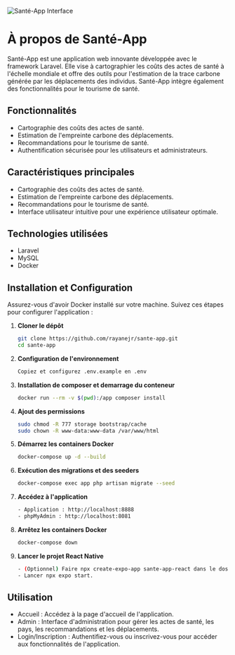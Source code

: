 ![Santé-App Interface](https://github.com/rayanejr/sante-app/blob/main/logo.png)

# À propos de Santé-App

Santé-App est une application web innovante développée avec le framework Laravel. Elle vise à cartographier les coûts des actes de santé à l'échelle mondiale et offre des outils pour l'estimation de la trace carbone générée par les déplacements des individus. Santé-App intègre également des fonctionnalités pour le tourisme de santé.

## Fonctionnalités
- Cartographie des coûts des actes de santé.
- Estimation de l'empreinte carbone des déplacements.
- Recommandations pour le tourisme de santé.
- Authentification sécurisée pour les utilisateurs et administrateurs.



## Caractéristiques principales
- Cartographie des coûts des actes de santé.
- Estimation de l'empreinte carbone des déplacements.
- Recommandations pour le tourisme de santé.
- Interface utilisateur intuitive pour une expérience utilisateur optimale.



## Technologies utilisées

- Laravel
- MySQL
- Docker

## Installation et Configuration

Assurez-vous d'avoir Docker installé sur votre machine. Suivez ces étapes pour configurer l'application :

1. **Cloner le dépôt**
    ```bash
    git clone https://github.com/rayanejr/sante-app.git
    cd sante-app

2. **Configuration de l'environnement**
    ```bash
    Copiez et configurez .env.example en .env

3. **Installation de composer et demarrage du conteneur**
    ```bash
    docker run --rm -v $(pwd):/app composer install

4. **Ajout des permissions**
    ```bash
    sudo chmod -R 777 storage bootstrap/cache
    sudo chown -R www-data:www-data /var/www/html

4. **Démarrez les containers Docker**
    ```bash
    docker-compose up -d --build

5. **Exécution des migrations et des seeders**
    ```bash
    docker-compose exec app php artisan migrate --seed
6. **Accédez à l'application**
    ```bash
    - Application : http://localhost:8888
    - phpMyAdmin : http://localhost:8081

7. **Arrêtez les containers Docker**
    ```bash
    docker-compose down
8. **Lancer le projet React Native**
   ```bash
   - (Optionnel) Faire npx create-expo-app sante-app-react dans le dossier sante-app pour installer.
   - Lancer npx expo start.
## Utilisation

- Accueil : Accédez à la page d'accueil de l'application.
- Admin : Interface d'administration pour gérer les actes de santé, les pays, les recommandations et les déplacements.
- Login/Inscription : Authentifiez-vous ou inscrivez-vous pour accéder aux fonctionnalités de l'application.
